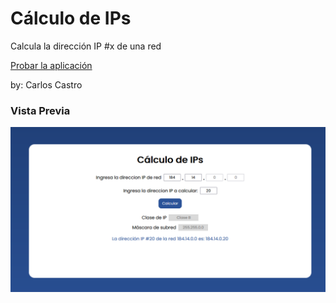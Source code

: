 # Cálculo de IPs
Calcula la dirección IP #x de una red

[Probar la aplicación](https://carloscastromx.github.io/calculo-ips/)

by: Carlos Castro

### Vista Previa
![Vista previa](captura-calculo-ip.png)
